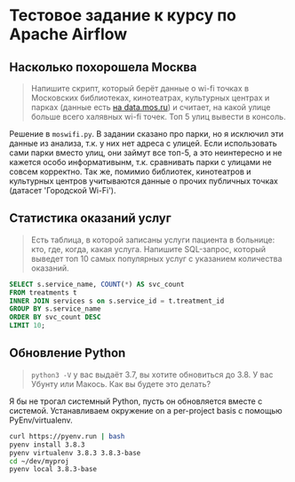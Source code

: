 # Тестовое задание к курсу по Apache Airflow

## Насколько похорошела Москва

> Напишите скрипт, который берёт данные о wi-fi точках в Московских библиотеках,
кинотеатрах, культурных центрах и парках (данные есть
[на data.mos.ru](https://data.mos.ru/opendata?categoryId=121)) и
считает, на какой улице больше всего халявных wi-fi точек.
Топ 5 улиц вывести в консоль.

Решение в `moswifi.py`. В задании сказано про парки, но я исключил эти данные из анализа,
т.к. у них нет адреса с улицей. Если использовать сами парки вместо улиц, они займут все топ-5,
а это неинтересно и не кажется особо информативынм, т.к. сравнивать парки с улицами не совсем
корректно. Так же, помимио библиотек, кинотеатров и культурных центров учитываются данные о
прочих публичных точках (датасет 'Городской Wi-Fi').

## Статистика оказаний услуг

> Есть таблица, в которой записаны услуги пациента в больнице: кто, где, когда, какая услуга.
Напишите SQL-запрос, который выведет топ 10 самых популярных услуг с указанием количества оказаний.

```sql
SELECT s.service_name, COUNT(*) AS svc_count
FROM treatments t
INNER JOIN services s on s.service_id = t.treatment_id
GROUP BY s.service_name
ORDER BY svc_count DESC
LIMIT 10;
```

## Обновление Python

> `python3 -V` у вас выдаёт 3.7, вы хотите обновиться до 3.8. У вас Убунту или Макось.
Как вы будете это делать?

Я бы не трогал системный Python, пусть он обновляется вместе с системой.
Устанавливаем окружение on a per-project basis с помощью PyEnv/virtualenv.
 
```bash
curl https://pyenv.run | bash
pyenv install 3.8.3
pyenv virtualenv 3.8.3 3.8.3-base
cd ~/dev/myproj
pyenv local 3.8.3-base
```

